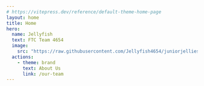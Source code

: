 ```yaml
---
# https://vitepress.dev/reference/default-theme-home-page
layout: home
title: Home
hero:
  name: Jellyfish
  text: FTC Team 4654
  image:
    src: "https://raw.githubusercontent.com/Jellyfish4654/juniorjellies/main/docs/assets/logo.png"
  actions:
    - theme: brand
      text: About Us
      link: /our-team
---
```


